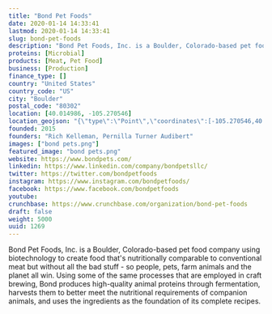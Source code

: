 ```yaml
---
title: "Bond Pet Foods"
date: 2020-01-14 14:33:41
lastmod: 2020-01-14 14:33:41
slug: bond-pet-foods
description: "Bond Pet Foods, Inc. is a Boulder, Colorado-based pet food company using biotechnology to create food that's nutritionally comparable to conventional meat but without all the bad stuff - so people, pets, farm animals and the planet all win. Using some of the same processes that are employed in craft brewing, Bond produces high-quality animal proteins through fermentation, harvests them to better meet the nutritional requirements of companion animals, and uses the ingredients as the foundation of its complete recipes."
proteins: [Microbial]
products: [Meat, Pet Food]
business: [Production]
finance_type: []
country: "United States"
country_code: "US"
city: "Boulder"
postal_code: "80302"
location: [40.014986, -105.270546]
location_geojson: "{\"type\":\"Point\",\"coordinates\":[-105.270546,40.014986]}"
founded: 2015
founders: "Rich Kelleman, Pernilla Turner Audibert"
images: ["bond pets.png"]
featured_image: "bond pets.png"
website: https://www.bondpets.com/
linkedin: https://www.linkedin.com/company/bondpetsllc/
twitter: https://twitter.com/bondpetfoods
instagram: https://www.instagram.com/bondpetfoods/
facebook: https://www.facebook.com/bondpetfoods
youtube: 
crunchbase: https://www.crunchbase.com/organization/bond-pet-foods
draft: false
weight: 5000
uuid: 1269
---
```

Bond Pet Foods, Inc. is a Boulder, Colorado-based pet food company using biotechnology to create food that's nutritionally comparable to conventional meat but without all the bad stuff - so people, pets, farm animals and the planet all win. Using some of the same processes that are employed in craft brewing, Bond produces high-quality animal proteins through fermentation, harvests them to better meet the nutritional requirements of companion animals, and uses the ingredients as the foundation of its complete recipes.
